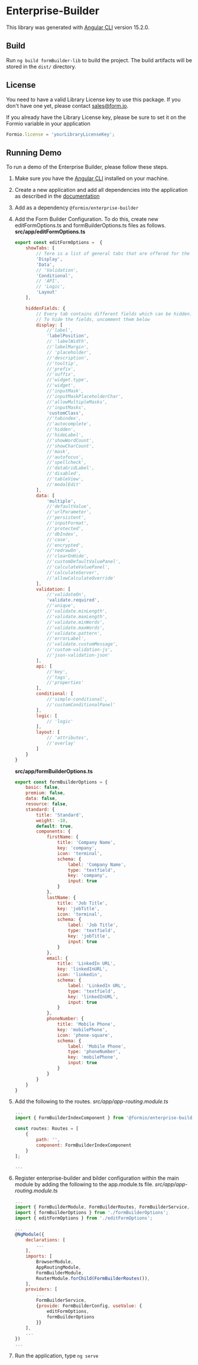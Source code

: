 # Enterprise-Builder

This library was generated with [Angular CLI](https://github.com/angular/angular-cli) version 15.2.0.

## Build

Run `ng build formBuilder-lib` to build the project. The build artifacts will be stored in the `dist/` directory.

## License
You need to have a valid Library License key to use this package.
If you don't have one yet, please contact sales@form.io.

If you already have the Library License key, please be sure to set it on the Formio variable in your application
```js
Formio.license = 'yourLibraryLicenseKey';
```

## Running Demo

To run a demo of the Enterprise Builder, please follow these steps.

 1. Make sure you have the [Angular CLI](https://angular.io) installed on your machine.
 2. Create a new application and add all dependencies into the application as described in the [documentation](https://help.form.io/developers/introduction/application#create-an-application)
 3. Add as a dependency `@formio/enterprise-builder`
 4. Add the Form Builder Configuration. To do this, create new editFormOptions.ts and formBuilderOptions.ts files as follows.
    **src/app/editFormOptions.ts**
    ```js
    export const editFormOptions =  {
        showTabs: [
            // Tere is a list of general tabs that are offered for the components. To hide a tab, comment it below.
            'Display',
            'Data',
            // 'Validation',
            'Conditional',
            // 'API',
            // 'Logic',
            'Layout'
        ],

        hiddenFields: {
            // Every tab contains different fields which can be hidden. All fields are shown by default.
            // To hide the fields, uncomment them below
            display: [
                //'label',
                'labelPosition',
                // 'labelWidth',
                //'labelMargin',
                // 'placeholder',
                //'description',
                //'tooltip',
                //'prefix',
                //'suffix',
                //'widget.type',
                //'widget',
                //'inputMask',
                //'inputMaskPlaceholderChar',
                //'allowMultipleMasks',
                //'inputMasks',
                'customClass',
                //'tabindex',
                //'autocomplete',
                //'hidden',
                //'hideLabel',
                //'showWordCount',
                //'showCharCount',
                //'mask',
                //'autofocus',
                //'spellcheck',
                //'dataGridLabel',
                //'disabled',
                //'tableView',
                //'modalEdit'
            ],
            data: [
                'multiple',
                //'defaultValue',
                //'urlParameter',
                //'persistent',
                //'inputFormat',
                //'protected',
                //'dbIndex',
                //'case',
                //'encrypted',
                //'redrawOn',
                //'clearOnHide',
                //'customDefaultValuePanel',
                //'calculateValuePanel',
                //'calculateServer',
                //'allowCalculateOverride'
            ],
            validation: [
                //'validateOn',
                'validate.required',
                //'unique',
                //'validate.minLength',
                //'validate.maxLength',
                //'validate.minWords',
                //'validate.maxWords',
                //'validate.pattern',
                //'errorLabel',
                //'validate.customMessage',
                //'custom-validation-js',
                //'json-validation-json'
            ],
            api: [
                //'key',
                //'tags',
                //'properties'
            ],
            conditional: [
                //'simple-conditional',
                //'customConditionalPanel'
            ],
            logic: [
                // 'logic'
            ],
            layout: [
                // 'attributes',
                //'overlay'
            ]
        }
    }
    ```

    **src/app/formBuilderOptions.ts**
    ```js
    export const formBuilderOptions = {
        basic: false,
        premium: false,
        data: false,
        resource: false,
        standard: {
            title: 'Standard',
            weight: -10,
            default: true,
            components: {
                firstName: {
                    title: 'Company Name',
                    key: 'company',
                    icon: 'terminal',
                    schema: {
                        label: 'Company Name',
                        type: 'textfield',
                        key: 'company',
                        input: true
                    }
                },
                lastName: {
                    title: 'Job Title',
                    key: 'jobTitle',
                    icon: 'terminal',
                    schema: {
                        label: 'Job Title',
                        type: 'textfield',
                        key: 'jobTitle',
                        input: true
                    }
                },
                email: {
                    title: 'LinkedIn URL',
                    key: 'linkedInURL',
                    icon: 'linkedin',
                    schema: {
                        label: 'LinkedIn URL',
                        type: 'textfield',
                        key: 'linkedInURL',
                        input: true
                    }
                },
                phoneNumber: {
                    title: 'Mobile Phone',
                    key: 'mobilePhone',
                    icon: 'phone-square',
                    schema: {
                        label: 'Mobile Phone',
                        type: 'phoneNumber',
                        key: 'mobilePhone',
                        input: true
                    }
                }
            }
        }
    }
    ```

 5. Add the following to the routes.
    *src/app/app-routing.module.ts*
    ```js
    ...
    import { FormBuilderIndexComponent } from '@formio/enterprise-builder';

    const routes: Routes = [
        {
            path: '',
            component: FormBuilderIndexComponent
        }
    ];

    ...
    ```
 6. Register enterprise-builder and bilder configuration within the main module by adding the following to the app.module.ts file.
    *src/app/app-routing.module.ts*
    ```js
    ...
    import { FormBuilderModule, FormBuilderRoutes, FormBuilderService, FormBuilderConfig } from '@formio/enterprise-builder';
    import { formBuilderOptions } from './formBuilderOptions';
    import { editFormOptions } from './editFormOptions';

    ...
    @NgModule({
        declarations: [
            ...
        ],
        imports: [
            BrowserModule,
            AppRoutingModule,
            FormBuilderModule,
            RouterModule.forChild(FormBuilderRoutes()),
        ],
        providers: [
            ...
            FormBuilderService,
            {provide: FormBuilderConfig, useValue: {
                editFormOptions,
                formBuilderOptions
            }}
        ],
        ...
    })
    ...
    ```

 7. Run the application, type ```ng serve```


